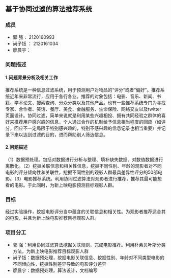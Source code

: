 ## 基于协同过滤的算法推荐系统
### 成员
- 郭    强： 2120160993
- 尚子钰 ： 2120161034
- 廖晨宇：

### 问题描述
#### 1.问题背景分析及相关工作
推荐系统是一种信息过滤系统，用于预测用户对物品的“评分”或者“偏好”。推荐系统近年来非常流行，应用于各行各业。推荐的对象包括：电影、音乐、新闻、书籍、学术论文、搜索查询、分众分类以及其他产品。也有一些推荐系统专门为寻找专家、合作者、笑话、餐厅、美食、金融服务、生命保险、网络交友以及twitter页面设计。协同过滤，简单来说就是利用某些兴趣相投、拥有共同经验之群体的喜好来推荐用户感兴趣的信息，个人通过合作的机制给予信息相当程度的回应（如评分，回应不一定局限于特别感兴趣的，特别不感兴趣的信息记录也相当重要）并记录下来以达到过滤的目的，进而帮助别人筛选信息。
#### 2.问题描述
（1）数据预处理。包括对数据进行分析与整理、填补缺失数据、对数值数据进行离散化。（2）挖掘关联信息和相关性信息，挖掘不同性别、年龄的观影者对不同电影的评分倾向性和关联性，挖掘不同性别的观影人群最具差异性评分的50部电影。（3）电影推荐系统。利用协同过滤算法对观影者进行推荐，推荐其最可能想看的电影。于此同时，为新上映电影预测目标观影人群。
### 目标
经过实验操作，挖掘电影评分当中蕴含的关联信息和相关性。为观影者推荐适合其的电影，并且为新上映电影推荐目标观影人群。
### 项目分工
- 郭    强：利用协同过滤算法挖掘关联规则，完成电影推荐。利用朴素贝叶斯分类方法，为新上映电影推荐目标观影人群
- 尚子钰：数据预处理，挖掘电影关联信息、挖掘性别、年龄对不同类型电影的不同倾向性，挖掘性别差异导致的电影评分差异
- 廖晨宇：数据预处理，算法设计，文档编写
